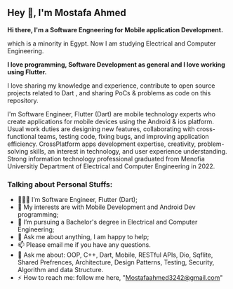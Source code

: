 ## Hey 👋, I'm Mostafa Ahmed

**Hi there, I'm a **Software Engneering** for Mobile **application Development**.**

which is a minority in Egypt. Now I am studying Electrical and Computer Engineering.

**I love programming, Software Development as general and I love working using Flutter.**

I love sharing my knowledge and experience, contribute to open source projects related to Dart , and sharing PoCs & problems as code on this repository.

I'm  Software Engineer, Flutter (Dart) are mobile technology experts who create applications for mobile devices using the Android & ios platform. Usual work duties are designing new features, collaborating with cross-functional teams, testing code, fixing bugs, and improving application efficiency. CrossPlatform apps development expertise, creativity, problem-solving skills, an interest in technology, and user experience understanding. Strong information technology professional graduated from Menofia Universitiy Department of Electrical and Computer Engineering in 2022.

### Talking about Personal Stuffs:

- 👨🏽‍💻 I’m Software Engineer, Flutter (Dart); 
- 🤔 My interests are with Mobile Development and Android Dev programming;
- 💼 I’m pursuing a Bachelor's degree in Electrical and Computer Engineering;
- 💬 Ask me about anything, I am happy to help;
- 📫 Please email me if you have any questions.
- 🎯 Ask me about: OOP, C++, Dart, Mobile, RESTful APIs, Dio, Sqflite, Shared Prefrences, Architecture, Design Patterns, Testing, Security, Algorithm and data Structure.
- ⚡ How to reach me: follow me here, "Mostafaahmed3242@gmail.com"

>>>>>>>>>>>>>>>>>>>>>>>>>>>>>>>>>>>>>>>>>>>>>>>>>>>>>>>>>>>>>>>>>>>>>>>>>>
